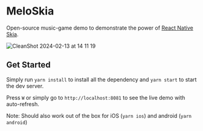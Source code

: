# MeloSkia

Open-source music-game demo to demonstrate the power of [React Native Skia](https://github.com/shopify/react-native-skia).

![CleanShot 2024-02-13 at 14 11 19](https://github.com/kimchouard/meloskia/assets/2856923/830e0f2c-804f-43b5-8427-564ec5172c0d)

## Get Started

Simply run `yarn install` to install all the dependency and `yarn start` to start the dev server.

Press `W` or simply go to `http://localhost:8081` to see the live demo with auto-refresh.

Note: Should also work out of the box for iOS (`yarn ios`) and android (`yarn android`)
